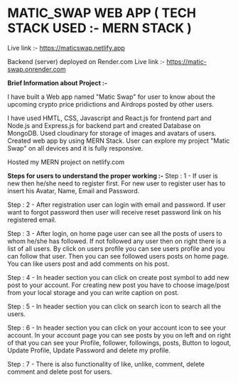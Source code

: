 # MATIC_SWAP WEB APP ( TECH STACK USED :- MERN STACK )

Live link :-
https://maticswap.netlify.app

Backend (server) deployed on Render.com Live link :-
https://matic-swap.onrender.com

**Brief Information about Project :-**

I have built a Web app named "Matic Swap" for user to know about the upcoming crypto price pridictions and Airdrops posted by other users. 

I have used HMTL, CSS, Javascript and React.js for frontend part and Node.js and Express.js for backend part and created Database on MongoDB. 
Used cloudinary for storage of images and avatars of users.  Created web app by using MERN Stack. User can explore my project "Matic Swap" on all devices and it is fully responsive.

Hosted my MERN project on netlify.com

**Steps for users to understand the proper working :-**
Step : 1 - If user is new then he/she need to register first. For new user to register user has to insert his Avatar, Name, Email and Password.

Step : 2 - After registration user can login with email and password. If user want to forgot password then user will receive reset password link on his registered email. 

Step : 3 - After login, on home page user can see all the posts of users to whom he/she has followed. If not followed any user then on right there is a list of all users. 
By click on users profile you can see users profile and you can follow that user. Then you can see followed users posts on home page. You can like users post and add comments on his post.

Step : 4 -  In header section you can click on create post symbol to add new post to your account. For creating new post you have to choose image/post from your local storage and you can write caption on post.

Step : 5 - In header section you can click on search icon to search all the users.

Step : 6 - In header section you can click on your account icon to see your account. 
In your account page you can see posts by you on left and on right of that you can see your Profile, follower, followings, posts, Button to logout, Update Profile, Update  Password and delete my profile.

Step : 7 - There is also functionality of like, unlike, comment, delete comment and delete post for users.



